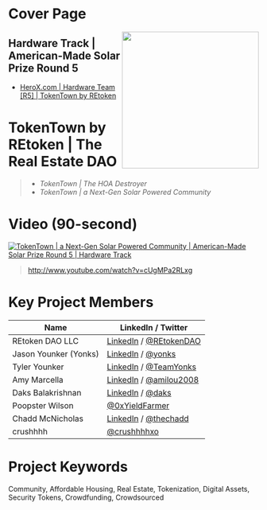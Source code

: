 # Cover Page
[<img src="https://storage.googleapis.com/poapmedia/tokentowndao-livestream-exclusive-poap-for-streamyard-participants-2021-logo-1633392258356.png" width=275 align=right>](https://github.com/REtokenDAO/projects/tree/main/2021/HeroX/sr5/hardware)

## Hardware Track | American-Made Solar Prize Round 5
* [HeroX.com | Hardware Team [R5] | TokenTown by REtoken](https://www.herox.com/solarprizeR5hardware/team/14294)

# TokenTown by REtoken | The Real Estate DAO
> * *TokenTown | The HOA Destroyer*
> * *TokenTown | a Next-Gen Solar Powered Community*

# Video (90-second)
[![TokenTown | a Next-Gen Solar Powered Community | American-Made Solar Prize Round 5 | Hardware Track](http://img.youtube.com/vi/cUgMPa2RLxg/0.jpg)](http://www.youtube.com/watch?v=cUgMPa2RLxg)
> http://www.youtube.com/watch?v=cUgMPa2RLxg

# Key Project Members
| Name                     | LinkedIn / Twitter  |
| ------------------------ | --------- |
| REtoken DAO LLC          | [LinkedIn](https://www.linkedin.com/company/retokendao/) / [@REtokenDAO](https://twitter.com/REtokenDAO) |
| Jason Younker (Yonks)    | [LinkedIn](https://www.linkedin.com/in/yonks) / [@yonks](https://twitter.com/Yonks) |
| Tyler Younker            | [LinkedIn](https://www.linkedin.com/in/tylerhart/) / [@TeamYonks](https://twitter.com/TeamYonks) |
| Amy Marcella             | [LinkedIn](https://www.linkedin.com/in/amilou-marcella-79163158/) / [@amilou2008](https://twitter.com/amilou2008) |
| Daks Balakrishnan        | [LinkedIn](https://www.linkedin.com/in/daks) / [@daks](https://twitter.com/daks) |
| Poopster Wilson          | [@0xYieldFarmer](https://twitter.com/0xYieldFarmer) |
| Chadd McNicholas         | [LinkedIn](https://www.linkedin.com/in/thechadd/) / [@thechadd](https://twitter.com/thechadd) |
| crushhhh                 | [@crushhhhxo](https://twitter.com/crushhhhxo) |

# Project Keywords
Community, Affordable Housing, Real Estate, Tokenization, Digital Assets, Security Tokens, Crowdfunding, Crowdsourced
